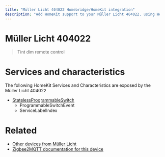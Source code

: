 ```yaml
---
title: "Müller Licht 404022 Homebridge/HomeKit integration"
description: "Add HomeKit support to your Müller Licht 404022, using Homebridge, Zigbee2MQTT and homebridge-z2m."
---
```

<!---
This file has been GENERATED using src/docgen/docgen.ts
DO NOT EDIT THIS FILE MANUALLY!
-->
# Müller Licht 404022
> Tint dim remote control


# Services and characteristics
The following HomeKit Services and Characteristics are exposed by
the Müller Licht 404022

* [StatelessProgrammableSwitch](../../action.md)
  * ProgrammableSwitchEvent
  * ServiceLabelIndex


# Related
* [Other devices from Müller Licht](../index.md#müller_licht)
* [Zigbee2MQTT documentation for this device](https://www.zigbee2mqtt.io/devices/404022.html)